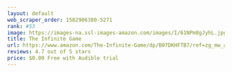 ```yaml
---
layout: default 
﻿web_scraper_order: 1582906380-5271
rank: #53
image: https://images-na.ssl-images-amazon.com/images/I/61NPm8gJyhL.jpg
title: The Infinite Game
url: https://www.amazon.com/The-Infinite-Game/dp/B07DKHFTB7/ref=zg_mw_audible_53?_encoding=UTF8&psc=1&refRID=8A6QF3909XK0JHQBT5YX
reviews: 4.7 out of 5 stars
price: $0.00 Free with Audible trial
---
```

